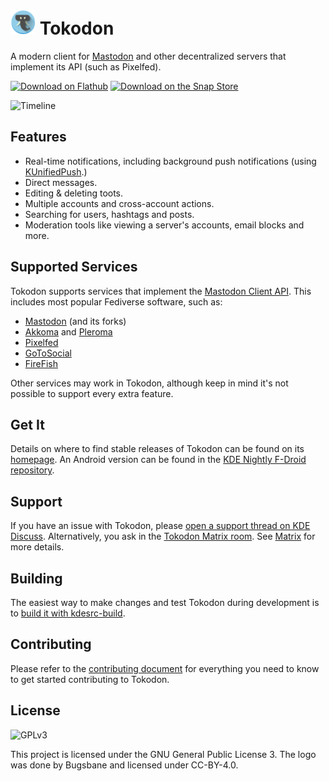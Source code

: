 # <img src="org.kde.tokodon.svg" width="40"/> Tokodon

A modern client for [Mastodon](https://joinmastodon.org/) and other
decentralized servers that implement its API (such as Pixelfed).

<a href='https://flathub.org/apps/details/org.kde.tokodon'><img width='190px' alt='Download on Flathub' src='https://flathub.org/assets/badges/flathub-badge-i-en.png'/></a>
<a href='https://snapcraft.io/tokodon'><img width='190px' alt='Download on the Snap Store' src='https://snapcraft.io/static/images/badges/en/snap-store-black.svg'/></a>

![Timeline](https://cdn.kde.org/screenshots/tokodon/tokodon-desktop.png)

## Features

* Real-time notifications, including background push notifications (using [KUnifiedPush](https://invent.kde.org/libraries/kunifiedpush).)
* Direct messages.
* Editing & deleting toots.
* Multiple accounts and cross-account actions.
* Searching for users, hashtags and posts.
* Moderation tools like viewing a server's accounts, email blocks and more. 

## Supported Services

Tokodon supports services that implement the [Mastodon Client API](https://docs.joinmastodon.org/api/). This includes most popular Fediverse software, such as:

* [Mastodon](https://joinmastodon.org) (and its forks)
* [Akkoma](https://akkoma.social/) and [Pleroma](https://pleroma.social/)
* [Pixelfed](https://pixelfed.org/)
* [GoToSocial](https://gotosocial.org/)
* [FireFish](https://joinfirefish.org/)

Other services may work in Tokodon, although keep in mind it's not possible to support every extra feature.

## Get It

Details on where to find stable releases of Tokodon can be found on its
[homepage](https://apps.kde.org/tokodon). An Android version can be found
in the [KDE Nightly F-Droid repository](https://community.kde.org/Android/F-Droid).

## Support

If you have an issue with Tokodon, please [open a support thread on KDE Discuss](https://discuss.kde.org/tag/tokodon). Alternatively, you ask in the [Tokodon Matrix room](https://go.kde.org/matrix/#/#tokodon:kde.org). See [Matrix](https://community.kde.org/Matrix) for more details.

## Building

The easiest way to make changes and test Tokodon during development is to [build it with kdesrc-build](https://community.kde.org/Get_Involved/development/Build_software_with_kdesrc-build).

## Contributing

Please refer to the [contributing document](/CONTRIBUTING.md) for everything you need to know to get started contributing to Tokodon.

## License

![GPLv3](https://www.gnu.org/graphics/gplv3-127x51.png)

This project is licensed under the GNU General Public License 3. The logo was done by Bugsbane and licensed under
CC-BY-4.0.
